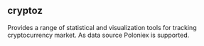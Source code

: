 ## cryptoz

Provides a range of statistical and visualization tools for tracking cryptocurrency market. As data source Poloniex is supported.
